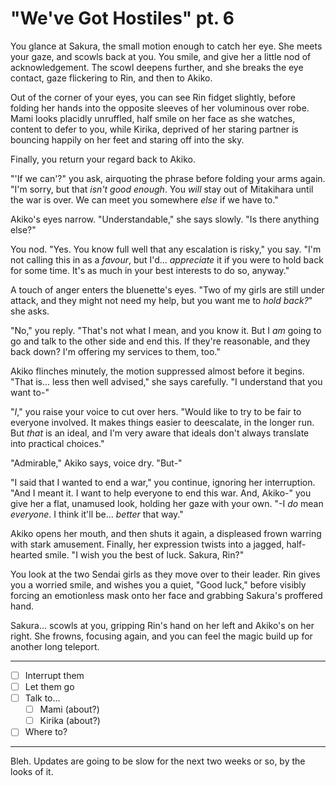 # "We've Got Hostiles" pt. 6

You glance at Sakura, the small motion enough to catch her eye. She meets your gaze, and scowls back at you. You smile, and give her a little nod of acknowledgement. The scowl deepens further, and she breaks the eye contact, gaze flickering to Rin, and then to Akiko.

Out of the corner of your eyes, you can see Rin fidget slightly, before folding her hands into the opposite sleeves of her voluminous over robe. Mami looks placidly unruffled, half smile on her face as she watches, content to defer to you, while Kirika, deprived of her staring partner is bouncing happily on her feet and staring off into the sky.

Finally, you return your regard back to Akiko.

"'If we can'?" you ask, airquoting the phrase before folding your arms again. "I'm sorry, but that *isn't good enough*. You *will* stay out of Mitakihara until the war is over. We can meet you somewhere *else* if we have to."

Akiko's eyes narrow. "Understandable," she says slowly. "Is there anything else?"

You nod. "Yes. You know full well that any escalation is risky," you say. "I'm not calling this in as a *favour*, but I'd... *appreciate* it if you were to hold back for some time. It's as much in your best interests to do so, anyway."

A touch of anger enters the bluenette's eyes. "Two of my girls are still under attack, and they might not need my help, but you want me to *hold back?*" she asks.

"No," you reply. "That's not what I mean, and you know it. But I *am* going to go and talk to the other side and end this. If they're reasonable, and they back down? I'm offering my services to them, too."

Akiko flinches minutely, the motion suppressed almost before it begins. "That is... less then well advised," she says carefully. "I understand that you want to-"

"*I*," you raise your voice to cut over hers. "Would like to try to be fair to everyone involved. It makes things easier to deescalate, in the longer run. But *that* is an ideal, and I'm very aware that ideals don't always translate into practical choices."

"Admirable," Akiko says, voice dry. "But-"

"I said that I wanted to end a war," you continue, ignoring her interruption. "And I meant it. I want to help everyone to end this war. And, Akiko-" you give her a flat, unamused look, holding her gaze with your own. "-I *do* mean *everyone*. I think it'll be... *better* that way."

Akiko opens her mouth, and then shuts it again, a displeased frown warring with stark amusement. Finally, her expression twists into a jagged, half-hearted smile. "I wish you the best of luck. Sakura, Rin?"

You look at the two Sendai girls as they move over to their leader. Rin gives you a worried smile, and wishes you a quiet, "Good luck," before visibly forcing an emotionless mask onto her face and grabbing Sakura's proffered hand.

Sakura... scowls at you, gripping Rin's hand on her left and Akiko's on her right. She frowns, focusing again, and you can feel the magic build up for another long teleport.

---

- [ ] Interrupt them
- [ ] Let them go
- [ ] Talk to...
  - [ ] Mami (about?)
  - [ ] Kirika (about?)
- [ ] Where to?

---

Bleh. Updates are going to be slow for the next two weeks or so, by the looks of it.
